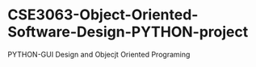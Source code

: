 # CSE3063-Object-Oriented-Software-Design-PYTHON-project
PYTHON-GUI Design and Objecjt Oriented Programing
